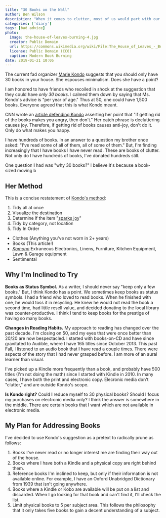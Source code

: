```yaml
---
title: "30 Books on the Wall"
author: Ben Wilson
description: "When it comes to clutter, most of us would part with our books when you pry them from our cold, dead fingers. Should we reconsider?"
categories: ['diary']
tags: [bad advice]
photo:
  image: the-house-of-leaves-burning-4.jpg
  creator: Public Domain
  url: https://commons.wikimedia.org/wiki/File:The_House_of_Leaves_-_Burning_4.jpg
  license: Public Domain (CC0)
  caption: Modern Book Burning
date: 2019-01-21 10:06
---
```


The current fad organizer [Marie Kondo](https://www.livible.com/blog/ultimate-konmari-guide/) suggests that you should only have 30 books in your house. She espouses minimalism. Does she have a point?

<!--more-->

I am honored to have friends who recoiled in shock at the suggestion that they could have _only 30 books_. I calmed them down by saying that Ms. Kondo's advice is "per year of age." Thus at 50, one could have 1,500 books. Everyone agreed that this is what Kondo meant.

CNN wrote an [article defending Kondo](https://www.cnn.com/2019/01/18/entertainment/marie-kondo-books/index.html) asserting her point that "if getting rid of the books makes you angry, then don't." Her catch phrase is decluttering causes joy. Therefore, if getting rid of books causes anti-joy, don't do it. Only do what makes you happy.

I have hundreds of books. In an answer to a question my brother once asked: "I've read some of all of them, all of some of them." But, I'm finding increasingly that I have books I have never read. These are books of clutter. Not only do I have hundreds of books, I've donated hundreds still.

One question I had was "why 30 books?" I believe it's because a book-sized moving b

## Her Method

This is a concise restatement of [Kondo's method](https://www.livible.com/blog/ultimate-konmari-guide/):

1. Tidy all at once
1. Visualize the destination
1. Determine if the item "<abbr title="this is where she encourages us to anthropomorphize our belongings.">sparks joy</abbr>"
1. Tidy by category, not location
2. Tidy In Order
  - Clothes (Anything you've not worn in 2+ years)
  - Books (This article!)
  - <dfn><abbr title="Extraneous Electronics, Linens, Furniture, Kitchen Equipment, Seasonals, Lawn & Garage equipment">Komono</abbr></dfn> <span class='sr-only'>Extraneous Electronics, Linens, Furniture, Kitchen Equipment, Lawn & Garage equipment</span>
  - Sentimental

## Why I'm Inclined to Try

**Books as Status Symbol.** As a writer, I should never say "keep only a few books." But, I think Kondo has a point. We sometimes keep books as status symbols. I had a friend who loved to read books. When he finished with one, he would toss it in recycling. He knew he would not read the book a second time, had little resell value, and decided donating to the local library was counter-productive. I think I tend to keep books for the prestige of having so many books.

**Changes in Reading Habits.** My approach to reading has changed over the past decade. I'm closing on 50, and my eyes that were once better than 20/20 are now bespectacled. I started with books-on-CD and have since gravitated to Audible, where I have 165 titles since October 2013. This past Fall, I listened to an audio book that I have read a couple times. There were aspects of the story that I had never grasped before. I am more of an aural learner than visual.

I've picked up a Kindle more frequently than a book, and probably have 500 titles (I'm not doing the math) since I started with Kindle in 2010. In many cases, I have both the print and electronic copy. Elecronic media don't "clutter," and are outside Kondo's scope.

**Is Kondo right?** Could I reduce myself to 30 physical books? Should I focus my purchases on electronic media only? I think the answer is somewhere in the middle. There are certain books that I want which are not available in electronic media.

## My Plan for Addressing Books

I've decided to use Kondo's suggestion as a pretext to radically prune as follows:

1. Books I've never read or no longer interest me are finding their way out of the house.
2. Books where I have both a Kindle and a physical copy are right behind them.
3. Reference books I'm inclined to keep, but only if their information is not available online. For example, I have an Oxford Unabridged Dictionary from 1939 that isn't going anywhere.
4. Books where a Kindle or Kobo are available will be put on a list and discarded. When I go looking for that book and can't find it, I'll check the list.
5. Limit physical books to 5 per subject area. This follows the philosophy that it only takes five books to gain a decent understanding of a subject.
